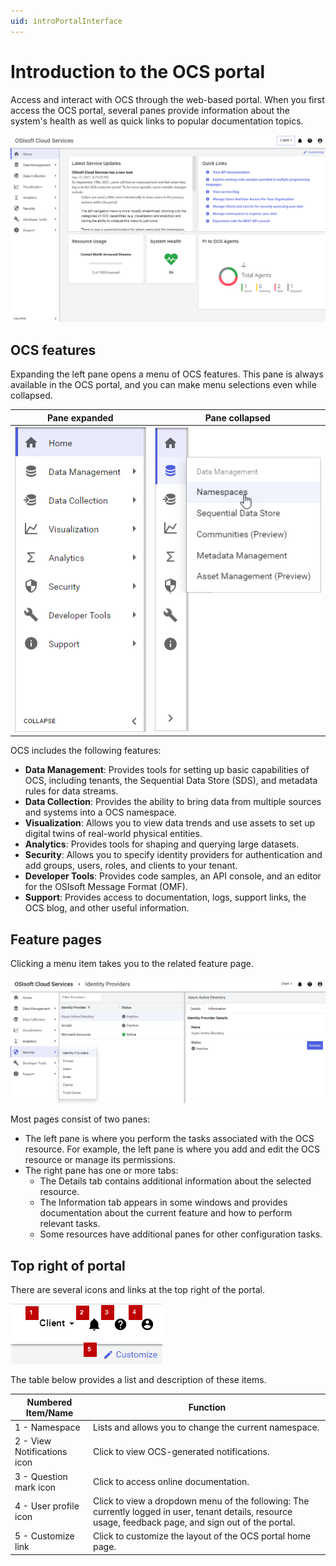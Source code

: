 ```yaml
---
uid: introPortalInterface
---
```


# Introduction to the OCS portal

Access and interact with OCS through the web-based portal. When you first access the OCS portal, several panes provide information about the system's health as well as quick links to popular documentation topics.

![Portal interface](../images/portal-interface.png "OCS portal interface")
<!--Angela Flores 6/23/21 - This screenshot has a stray tool tip from another application. It needs to be cleaned up. --> <!--Victoria Touati 8/4/21 - Screenshot replaced & published to Zoomin. -->

## OCS features

Expanding the left pane opens a menu of OCS features. This pane is always available in the OCS portal, and you can make menu selections even while collapsed.

| Pane expanded | Pane collapsed |
|:--:|:--:|
| ![pane expanded](../images/left-pane-expanded.png) | ![pane collapsed](../images/left-pane-collapsed.png) |

OCS includes the following features:

- **Data Management**: Provides tools for setting up basic capabilities of OCS, including tenants, the Sequential Data Store (SDS), and metadata rules for data streams.
- **Data Collection**: Provides the ability to bring data from multiple sources and systems into a OCS namespace.
- **Visualization**: Allows you to view data trends and use assets to set up digital twins of real-world physical entities. <!--Angela Flores 6/23/21 - this is the only place in the documentation that uses the phrase "digital twins of real-world physical entities". What feature is that trying to describe? The only thing in the Visualization portion of the documentation is Trend. -->
- **Analytics**: Provides tools for shaping and querying large datasets.
- **Security**: Allows you to specify identity providers for authentication and add groups, users, roles, and clients to your tenant.
- **Developer Tools**: Provides code samples, an API console, and an editor for the OSIsoft Message Format (OMF).
- **Support**: Provides access to documentation, logs, support links, the OCS blog, and other useful information.

## Feature pages

Clicking a menu item takes you to the related feature page.

![Feature details](../images/feature-details.png "Feature details")

Most pages consist of two panes:

- The left pane is where you perform the tasks associated with the OCS resource. For example, the left pane is where you add and edit the OCS resource or manage its permissions.
- The right pane has one or more tabs:
  - The Details tab contains additional information about the selected resource.
  - The Information tab appears in some windows and provides documentation about the current feature and how to perform relevant tasks.
  - Some resources have additional panes for other configuration tasks.

## Top right of portal

There are several icons and links at the top right of the portal.

![Icons and links in top right of portal window](../images/top-right-portal-window.png)

The table below provides a list and description of these items.

| Numbered Item/Name | Function |
|---------------|----------|
| 1 - Namespace |Lists and allows you to change the current namespace. |
| 2 - View Notifications icon |Click to view  OCS-generated notifications. | 
| 3 - Question mark icon | Click to access online documentation. |
| 4 - User profile icon  | Click to view a dropdown menu of the following: The currently logged in user, tenant details, resource usage, feedback page, and sign out of the portal. |
| 5 - Customize link | Click to customize the layout of the OCS portal home page. |
